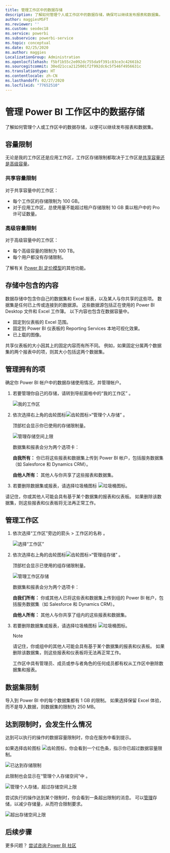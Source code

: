 ```yaml
---
title: 管理工作区中的数据存储
description: 了解如何管理个人或工作区中的数据存储，确保可以继续发布报表和数据集。
author: maggiesMSFT
ms.reviewer: ''
ms.custom: seodec18
ms.service: powerbi
ms.subservice: powerbi-service
ms.topic: conceptual
ms.date: 02/25/2020
ms.author: maggies
LocalizationGroup: Administration
ms.openlocfilehash: f5bf1b55c2e092dc755da9f391c83ce3c42661b2
ms.sourcegitcommit: 30ed21cca2125001f2f992dc6c5f546f4956631c
ms.translationtype: HT
ms.contentlocale: zh-CN
ms.lasthandoff: 02/27/2020
ms.locfileid: "77652510"
---
```

# <a name="manage-data-storage-in-power-bi-workspaces"></a>管理 Power BI 工作区中的数据存储

了解如何管理个人或工作区中的数据存储，以便可以继续发布报表和数据集。

## <a name="capacity-limits"></a>容量限制

无论是我的工作区还是应用工作区，工作区存储限制都取决于工作区是[共享容量还是高级容量](service-basic-concepts.md#capacities)。

### <a name="shared-capacity-limits"></a>共享容量限制
对于共享容量中的工作区： 

- 每个工作区的存储限制为 100 GB。
- 对于应用工作区，总使用量不能超过租户存储限制 10 GB 乘以租户中的 Pro 许可证数量。

### <a name="premium-capacity-limits"></a>高级容量限制
对于高级容量中的工作区：
- 每个高级容量的限制为 100 TB。
- 每个用户都没有存储限制。

了解有关 [Power BI 定价模型](https://powerbi.microsoft.com/pricing)的其他功能。

## <a name="whats-included-in-storage"></a>存储中包含的内容

数据存储中包含你自己的数据集和 Excel 报表，以及某人与你共享的这些项。 数据集是任何已上传或连接到的数据源。 这些数据源包括正在使用的 Power BI Desktop 文件和 Excel 工作簿。 以下内容也包含在数据容量中。

* 固定到仪表板的 Excel 范围。
* 固定到 Power BI 仪表板的 Reporting Services 本地可视化效果。
* 已上载的图像。

共享仪表板的大小因其上的固定内容而有所不同。 例如，如果固定分属两个数据集的两个报表中的项，则其大小包括这两个数据集。

<a name="manage"/>

## <a name="manage-items-you-own"></a>管理拥有的项

确定你 Power BI 帐户中的数据存储使用情况，并管理帐户。

1. 若要管理你自己的存储，请转到导航窗格中的“我的工作区”  。
   
    ![我的工作区](media/service-admin-manage-your-data-storage-in-power-bi/pbi_myworkspace.png)

2. 依次选择右上角的齿轮图标![齿轮图标](media/service-admin-manage-your-data-storage-in-power-bi/pbi_gearicon.png)\>“管理个人存储”  。
   
    顶部栏会显示你已使用的存储限制量。
   
    ![管理存储空间上限](media/service-admin-manage-your-data-storage-in-power-bi/pbi_persnlstorage.png)
   
    数据集和报表会分为两个选项卡：
   
    **由我所有：** 你已将这些报表和数据集上传到 Power BI 帐户，包括服务数据集（如 Salesforce 和 Dynamics CRM）。  

    **由他人所有：** 其他人与你共享了这些报表和数据集。
1. 若要删除数据集或报表，请选择垃圾桶图标 ![垃圾桶图标](media/service-admin-manage-your-data-storage-in-power-bi/pbi_deleteicon.png)。

请记住，你或其他人可能会具有基于某个数据集的报表和仪表板。 如果删除该数据集，则这些报表和仪表板将无法再正常工作。

## <a name="manage-your-workspace"></a>管理工作区
1. 依次选择“工作区”旁边的箭头 \> 工作区的名称  。
   
    ![选择“工作区”](media/service-admin-manage-your-data-storage-in-power-bi/pbi_groupworkspaces.png)
2. 依次选择右上角的齿轮图标![齿轮图标](media/service-admin-manage-your-data-storage-in-power-bi/pbi_gearicon.png)\>“管理组存储”  。
   
    顶部栏会显示已使用的组存储限制量。
   
    ![管理工作区存储](media/service-admin-manage-your-data-storage-in-power-bi/pbi_groupstorage.png)
   
    数据集和报表会分为两个选项卡：
   
    **由我们所有：** 你或其他人已将这些表和数据集上传到组的 Power BI 帐户，包括服务数据集（如 Salesforce 和 Dynamics CRM）。

    **由他人所有：** 其他人与你共享了组内的这些报表和数据集。

3. 若要删除数据集或报表，请选择垃圾桶图标 ![垃圾桶图标](media/service-admin-manage-your-data-storage-in-power-bi/pbi_deleteicon.png)。
   
   > [!NOTE]
   > 请记住，你或组中的其他人可能会具有基于某个数据集的报表和仪表板。 如果删除该数据集，则这些报表和仪表板将无法再正常工作。
   
   工作区中具有管理员、成员或参与者角色的任何成员都有权从工作区中删除数据集和报表。

## <a name="dataset-limits"></a>数据集限制
导入到 Power BI 中的每个数据集都有 1 GB 的限制。 如果选择保留 Excel 体验，而不是导入数据，则数据集的限制为 250 MB。

## <a name="what-happens-when-you-reach-a-limit"></a>达到限制时，会发生什么情况
达到可以执行的操作的数据容量限制时，你会在服务中看到提示。 

如果选择齿轮图标 ![齿轮图标](media/service-admin-manage-your-data-storage-in-power-bi/pbi_gearicon.png)，你会看到一个红色条，指示你已超过数据容量限制。

![已达到存储限制](media/service-admin-manage-your-data-storage-in-power-bi/manage-storage-limit.png)

此限制也会显示在“管理个人存储空间”中  。

 ![管理个人存储，超过存储空间上限](media/service-admin-manage-your-data-storage-in-power-bi/manage-storage-limit2.png)

 尝试执行的操作达到某个限制时，你会看到一条超出限制的消息。 可以[管理](#manage)存储，以减少存储量，从而符合限制要求。

 ![超出存储空间上限](media/service-admin-manage-your-data-storage-in-power-bi/powerbi-pro-over-limit.png)

 ## <a name="next-steps"></a>后续步骤

 更多问题？ [尝试咨询 Power BI 社区](https://community.powerbi.com/)

